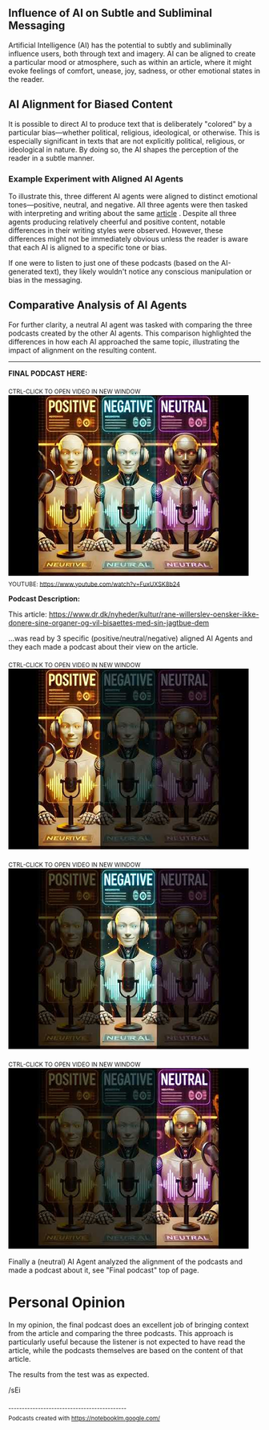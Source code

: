 ## Influence of AI on Subtle and Subliminal Messaging

Artificial Intelligence (AI) has the potential to subtly and subliminally influence users, both through text and imagery. AI can be aligned to create a particular mood or atmosphere, such as within an article, where it might evoke feelings of comfort, unease, joy, sadness, or other emotional states in the reader.

## AI Alignment for Biased Content

It is possible to direct AI to produce text that is deliberately "colored" by a particular bias—whether political, religious, ideological, or otherwise. This is especially significant in texts that are not explicitly political, religious, or ideological in nature. By doing so, the AI shapes the perception of the reader in a subtle manner.

### Example Experiment with Aligned AI Agents

To illustrate this, three different AI agents were aligned to distinct emotional tones—positive, neutral, and negative. All three agents were then tasked with interpreting and writing about the same [article](https://www.dr.dk/nyheder/kultur/rane-willerslev-oensker-ikke-donere-sine-organer-og-vil-bisaettes-med-sin-jagtbue-dem)
. Despite all three agents producing relatively cheerful and positive content, notable differences in their writing styles were observed. However, these differences might not be immediately obvious unless the reader is aware that each AI is aligned to a specific tone or bias.

If one were to listen to just one of these podcasts (based on the AI-generated text), they likely wouldn't notice any conscious manipulation or bias in the messaging.

## Comparative Analysis of AI Agents

For further clarity, a neutral AI agent was tasked with comparing the three podcasts created by the other AI agents. This comparison highlighted the differences in how each AI approached the same topic, illustrating the impact of alignment on the resulting content.

---

**FINAL PODCAST HERE:**

<sub>CTRL-CLICK TO OPEN VIDEO IN NEW WINDOW</sub>  
[![Watch the video](./img/3i1.jpg)](https://www.youtube.com/watch?v=FuxUXSK8b24)  
<sub>YOUTUBE: https://www.youtube.com/watch?v=FuxUXSK8b24</sub>

**Podcast Description:**

This article: https://www.dr.dk/nyheder/kultur/rane-willerslev-oensker-ikke-donere-sine-organer-og-vil-bisaettes-med-sin-jagtbue-dem

...was read by 3 specific (positive/neutral/negative) aligned AI Agents and they each made a podcast about their view on the article.


<sub>CTRL-CLICK TO OPEN VIDEO IN NEW WINDOW</sub>  
[![Watch the video](./img/u_pos.jpg)](https://www.youtube.com/watch?v=DP-OncGwBFg) 

<sub>CTRL-CLICK TO OPEN VIDEO IN NEW WINDOW</sub>  
[![Watch the video](./img/u_neg.jpg)](https://www.youtube.com/watch?v=yAylWahs86A) 

<sub>CTRL-CLICK TO OPEN VIDEO IN NEW WINDOW</sub>  
[![Watch the video](./img/u_neu.jpg)](https://www.youtube.com/watch?v=lOzLq_Y7PfU) 

Finally a (neutral) AI Agent analyzed the alignment of the podcasts and made a podcast about it, see "Final podcast" top of page.

# Personal Opinion

In my opinion, the final podcast does an excellent job of bringing context from the article and comparing the three podcasts. This approach is particularly useful because the listener is not expected to have read the article, while the podcasts themselves are based on the content of that article.

The results from the test was as expected.

/sEi

<sub>--------------------------------------------  
Podcasts created with https://notebooklm.google.com/</sub>
